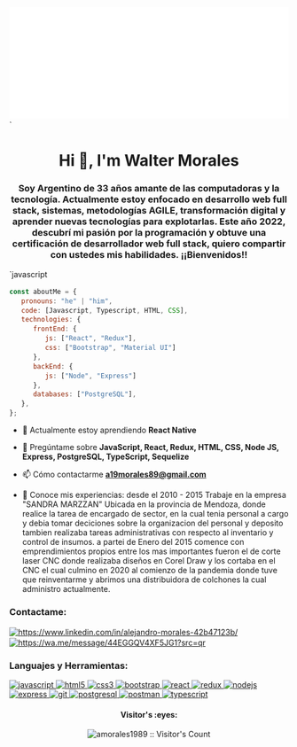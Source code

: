 <img src="https://github.com/amorales1989/amorales1989/blob/main/svg.svg" alt="hello world"/>`


<h1 align="center">Hi 👋, I'm Walter Morales</h1>

<h3 align="center">Soy Argentino de 33 años amante de las computadoras y la tecnología. Actualmente estoy enfocado en desarrollo web full stack, sistemas, metodologías AGILE, transformación digital y aprender nuevas tecnologías para explotarlas. Este año 2022, descubrí mi pasión por la programación y obtuve una certificación de desarrollador web full stack, quiero compartir con ustedes mis habilidades. ¡¡Bienvenidos!!</h3>`javascript

```javascript
const aboutMe = {
   pronouns: "he" | "him",
   code: [Javascript, Typescript, HTML, CSS],
   technologies: {
      frontEnd: {
         js: ["React", "Redux"],
         css: ["Bootstrap", "Material UI"]
      },
      backEnd: {
         js: ["Node", "Express"]
      },
      databases: ["PostgreSQL"],
   },
};
```

- 🌱 Actualmente estoy aprendiendo **React Native**

- 💬 Pregúntame sobre **JavaScript, React, Redux, HTML, CSS, Node JS, Express, PostgreSQL, TypeScript, Sequelize**

- 📫 Cómo contactarme **a19morales89@gmail.com**

- 📄 Conoce mis experiencias: desde el 2010 - 2015 Trabaje en la empresa "SANDRA MARZZAN" Ubicada en la provincia de Mendoza, donde realice la tarea de encargado de sector, en la cual tenia personal a cargo y debia tomar deciciones sobre la organizacion del personal y deposito tambien realizaba tareas administrativas con respecto al inventario y control de insumos. a partei de Enero del 2015 comence con emprendimientos propios entre los mas importantes fueron el de corte laser CNC donde realizaba diseños en Corel Draw y los cortaba en el CNC el cual culmino en 2020 al comienzo de la pandemia donde tuve que reinventarme y abrimos una distribuidora de colchones la cual administro actualmente.

<h3 align="left">Contactame:</h3>
<p align="left">
<a href="https://www.linkedin.com/in/alejandro-morales-42b47123b/" target="_blank"><img align="center" src="https://cdn-icons-png.flaticon.com/512/174/174857.png" alt="https://www.linkedin.com/in/alejandro-morales-42b47123b/" height="30" width="30" /></a>
<a href="https://wa.me/message/44EGGQV4XF5JG1?src=qr" target="_blank"><img align="center" src="https://cdn-icons-png.flaticon.com/512/5968/5968841.png" alt="https://wa.me/message/44EGGQV4XF5JG1?src=qr" height="30" width="30" /></a>
</p>

<h3 align="left">Languajes y Herramientas:</h3>
<p align="left">  <a href="https://developer.mozilla.org/en-US/docs/Web/JavaScript" target="_blank"> <img src="https://upload.wikimedia.org/wikipedia/commons/thumb/9/99/Unofficial_JavaScript_logo_2.svg/1024px-Unofficial_JavaScript_logo_2.svg.png" alt="javascript" width="40" height="40"/> </a> 
<a href="https://www.w3.org/html/" target="_blank"> <img src="https://upload.wikimedia.org/wikipedia/commons/thumb/3/38/HTML5_Badge.svg/600px-HTML5_Badge.svg.png" alt="html5" width="40" height="40"/> </a>
<a href="https://www.w3schools.com/css/" target="_blank"> <img src="https://cdn4.iconfinder.com/data/icons/social-media-logos-6/512/121-css3-512.png" alt="css3" width="40" height="40"/> </a> 
<a href="https://getbootstrap.com" target="_blank"> <img src="https://upload.wikimedia.org/wikipedia/commons/thumb/b/b2/Bootstrap_logo.svg/1024px-Bootstrap_logo.svg.png" alt="bootstrap" width="40" height="40"/> </a> 
<a href="https://reactjs.org/" target="_blank"> <img src="https://seeklogo.com/images/R/react-logo-7B3CE81517-seeklogo.com.png" alt="react" width="40" height="40"/> </a> 
<a href="https://redux.js.org" target="_blank"> <img src="https://seeklogo.com/images/R/redux-logo-9CA6836C12-seeklogo.com.png" alt="redux" width="40" height="40"/> 
<a href="https://nodejs.org" target="_blank"> <img src="https://cdn.pixabay.com/photo/2015/04/23/17/41/node-js-736399_960_720.png" alt="nodejs" height="40"/> </a>
<a href="https://expressjs.com" target="_blank"> <img src="https://i.cloudup.com/zfY6lL7eFa-3000x3000.png" alt="express" height="40"/> </a> 
<a href="https://git-scm.com/" target="_blank"> <img src="https://www.vectorlogo.zone/logos/git-scm/git-scm-icon.svg" alt="git" width="40" height="40"/> </a> 
<a href="https://www.postgresql.org" target="_blank"> <img src="https://upload.wikimedia.org/wikipedia/commons/thumb/2/29/Postgresql_elephant.svg/1200px-Postgresql_elephant.svg.png" alt="postgresql" width="40" height="40"/> </a> 
<a href="https://postman.com" target="_blank"> <img src="https://www.vectorlogo.zone/logos/getpostman/getpostman-icon.svg" alt="postman" width="40" height="40"/> </a> 
<a href="https://www.typescriptlang.org/" target="_blank"> <img src="https://upload.wikimedia.org/wikipedia/commons/thumb/4/4c/Typescript_logo_2020.svg/1200px-Typescript_logo_2020.svg.png" alt="typescript" width="40" height="40"/> </a>
</br>
<h4 align="center">Visitor's :eyes:</h4>

<p align="center"><img src="https://profile-counter.glitch.me/{amorales1989}/count.svg" alt="amorales1989 :: Visitor's Count" /></p>








<!--
**amorales1989/amorales1989** is a ✨ _special_ ✨ repository because its `README.md` (this file) appears on your GitHub profile.

Here are some ideas to get you started:

- 🔭 I’m currently working on ...
- 🌱 I’m currently learning ...
- 👯 I’m looking to collaborate on ...
- 🤔 I’m looking for help with ...
- 💬 Ask me about ...
- 📫 How to reach me: ...
- 😄 Pronouns: ...
- ⚡ Fun fact: ...
-->
